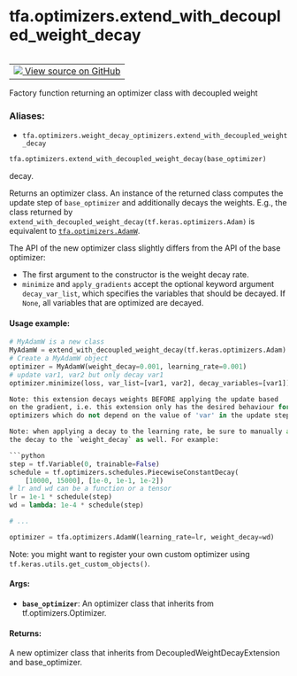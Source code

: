 <div itemscope itemtype="http://developers.google.com/ReferenceObject">
<meta itemprop="name" content="tfa.optimizers.extend_with_decoupled_weight_decay" />
<meta itemprop="path" content="Stable" />
</div>

# tfa.optimizers.extend_with_decoupled_weight_decay


<table class="tfo-notebook-buttons tfo-api" align="left">

<td>
  <a target="_blank" href="https://github.com/tensorflow/addons/tree/r0.6/tensorflow_addons/optimizers/weight_decay_optimizers.py#L184-L263">
    <img src="https://www.tensorflow.org/images/GitHub-Mark-32px.png" />
    View source on GitHub
  </a>
</td></table>



Factory function returning an optimizer class with decoupled weight

### Aliases:

* `tfa.optimizers.weight_decay_optimizers.extend_with_decoupled_weight_decay`


``` python
tfa.optimizers.extend_with_decoupled_weight_decay(base_optimizer)
```



<!-- Placeholder for "Used in" -->
decay.

Returns an optimizer class. An instance of the returned class computes the
update step of `base_optimizer` and additionally decays the weights.
E.g., the class returned by
`extend_with_decoupled_weight_decay(tf.keras.optimizers.Adam)` is
equivalent to <a href="../../tfa/optimizers/AdamW.md"><code>tfa.optimizers.AdamW</code></a>.

The API of the new optimizer class slightly differs from the API of the
base optimizer:
- The first argument to the constructor is the weight decay rate.
- `minimize` and `apply_gradients` accept the optional keyword argument
  `decay_var_list`, which specifies the variables that should be decayed.
  If `None`, all variables that are optimized are decayed.

#### Usage example:


```python
# MyAdamW is a new class
MyAdamW = extend_with_decoupled_weight_decay(tf.keras.optimizers.Adam)
# Create a MyAdamW object
optimizer = MyAdamW(weight_decay=0.001, learning_rate=0.001)
# update var1, var2 but only decay var1
optimizer.minimize(loss, var_list=[var1, var2], decay_variables=[var1])

Note: this extension decays weights BEFORE applying the update based
on the gradient, i.e. this extension only has the desired behaviour for
optimizers which do not depend on the value of 'var' in the update step!

Note: when applying a decay to the learning rate, be sure to manually apply
the decay to the `weight_decay` as well. For example:

```python
step = tf.Variable(0, trainable=False)
schedule = tf.optimizers.schedules.PiecewiseConstantDecay(
    [10000, 15000], [1e-0, 1e-1, 1e-2])
# lr and wd can be a function or a tensor
lr = 1e-1 * schedule(step)
wd = lambda: 1e-4 * schedule(step)

# ...

optimizer = tfa.optimizers.AdamW(learning_rate=lr, weight_decay=wd)
```

Note: you might want to register your own custom optimizer using
`tf.keras.utils.get_custom_objects()`.

#### Args:


* <b>`base_optimizer`</b>: An optimizer class that inherits from
    tf.optimizers.Optimizer.


#### Returns:

A new optimizer class that inherits from DecoupledWeightDecayExtension
and base_optimizer.
